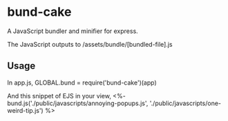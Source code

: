 # bund-cake

A JavaScript bundler and minifier for express.

The JavaScript outputs to /assets/bundle/[bundled-file].js

## Usage
In app.js, 
	GLOBAL.bund = require('bund-cake')(app)

And this snippet of EJS in your view,
	<%- bund.js('./public/javascripts/annoying-popups.js', './public/javascripts/one-weird-tip.js') %>